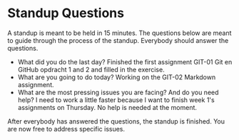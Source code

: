 # Standup Questions

A standup is meant to be held in 15 minutes. The questions below are meant to guide through the process of the standup. Everybody should answer the questions.

  - What did you do the last day?
   Finished the first assignment GIT-01 Git en GitHub opdracht 1 and 2 and filled in the exercise.
  - What are you going to do today?
  Working on the GIT-02 Markdown assignment. 
  - What are the most pressing issues you are facing? And do you need help?
  I need to work a little faster because I want to finish week 1's assignments on Thursday. No help is needed at the moment.

After everybody has answered the questions, the standup is finished. You are now free to address specific issues.